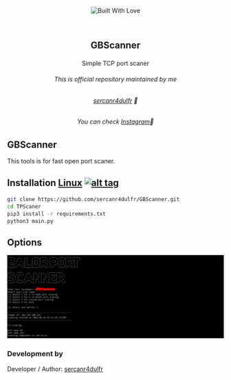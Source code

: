 <p align=center>
  <img title="Built With Love" src="https://forthebadge.com/images/badges/built-with-love.svg"></p>
  
  <br>
  
##   <p align="center">GBScanner
  <p align="center">Simple TCP port scaner




###### <p align="center"> *This is official repository maintained by me*</center> </p>
###### <p align="center"> *[sercanr4dulfr](https://www.instagram.com/therealradulfr/) 🍺*</center> </p>
###### <p align="center"> *You can check [Instagram](https://www.instagram.com/therealradulfr/)🍺*</center> </p>
  
  
## GBScanner
 
 This tools is for fast open port scaner.
  

 

## Installation [Linux](https://wikipedia.org/wiki/Linux) [![alt tag](http://icons.iconarchive.com/icons/dakirby309/simply-styled/32/OS-Linux-icon.png)](https://en.wikipedia.org/wiki/Linux)

```bash
git clone https://github.com/sercanr4dulfr/GBScanner.git
cd TPScaner
pip3 install -r requirements.txt
python3 main.py
```
## Options
![GBScanner Image](https://github.com/sercanradulfr/GBScanner/blob/main/GBScanner/gbscanner.png "GBScanner Image")




 

 ### Development by

Developer / Author: [sercanr4dulfr](https://www.instagram.com/therealradulfr/)


